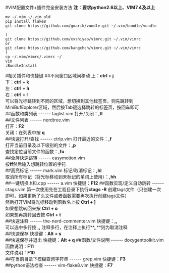 #VIM配置文件+插件完全安装方法
**注：要求python2.6以上、VIM7.4及以上**
```
mv ~/.vim ~/.vim_old
pip install flake8
git clone https://github.com/gmarik/vundle.git ~/.vim/bundle/vundle

(
git clone https://github.com/xxshiyao/vimrc.git ~/.vim/vimrc
or 
git clone https://github.com/kangchch/vimrc.git ~/.vim/vimrc
)
cp ~/.vim/vimrc/.vimrc ~/
vim
:BundleInstall
```
#相关插件和快捷键
##不同窗口区域间移动
上：**ctrl + j**  
下：**ctrl + k**  
左：**ctrl + h**  
右：**ctrl + l**  
可以将光标跳转到不同的区域，想切换到其他标签页，则先跳转到MiniBufExplorer区域，然后按Tab键选择跳转的标签页，按回车即可  
##函数和类列表 ------ taglist.vim
打开/关闭：**,tl**  
##文件列表 ------ nerdtree.vim  
打开：**F2**  
关闭：在列表中按 **q**  
##快速打开/查找 ------ ctrlp.vim
打开最近的文件：**,f**  
打开当前目录及以下级别的文件：**,p**  
查找定位当前文件的函数：**,fu**  
##全屏快速跳转 ------ easymotion.vim  
按**ff**然后输入想跳转位置的字符  
##高亮标记 ------ mark.vim
标记/取消标记：**,hl**  
取消所有标记（将光标移动到未标记的单词上使用）：**,hh**  
##一键切换.h和.cpp ------ a.vim
快捷键：**F12** 
##函数实现/定义自动跳转 ------ ctags.vim
第一次使用先在工程目录下执行**ctags -R** 创建tags文件（只创建一次即可，如果更新了头文件或者函数需要再次执行创建tags文件）  
然后打开VIM将光标移动到函数名上按 **Ctrl + ]**  
如果想跳转回来按 **Ctrl + o**  
如果想再跳转回去按 **Ctrl + t**  
##快速注释 ------ the-nerd-commenter.vim
快捷键：**,,**  
可以选中多行按 **,,** 注释多行，在注释上执行**,,**则为取消注释  
##快速保存
快捷键：**Alt + s**  
##快速保存并退出
快捷键：**Alt + q** 
##函数/文件说明 ------ doxygentoolkit.vim
函数说明：**F11**  
文件说明：**F10**  
##在当前目录下模糊查询字符串 ------ grep.vim
快捷键：**F3**  
##python语法检查 ------ vim-flake8.vim
快捷键：**F7** 
